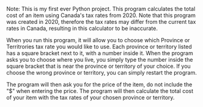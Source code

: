 Note: This is my first ever Python project. 
This program calculates the total cost of an item using Canada's tax rates from 2020. 
Note that this program was created in 2020, therefore the tax rates may differ from the current tax rates in Canada, resulting
in this calculator to be inaccurate. 

When you run this program, it will allow you to choose which Province or Territrories tax rate you would like to use. 
Each province or territory listed has a square bracket next to it, with a number inside it. When the program asks you to choose
where you live, you simply type the number inside the square bracket that is near the province or territory of your choice.
If you choose the wrong province or territory, you can simply restart the program.

The program will then ask you for the price of the item, do not include the "$" when entering the price.
The program will then calculate the total cost of your item with the tax rates of your chosen province or territory. 

